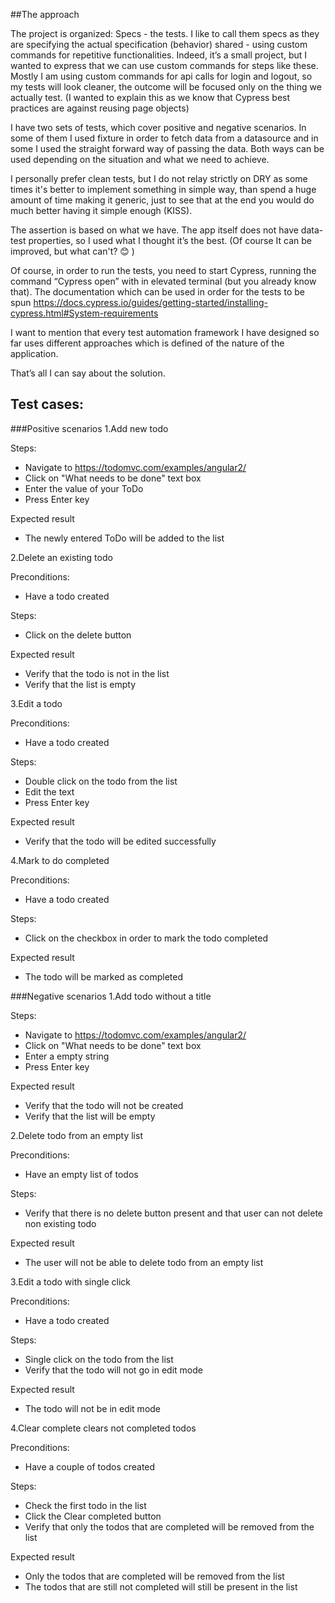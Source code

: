 ##The approach

The project is organized:
Specs - the tests. I like to call them specs as they are specifying the actual specification (behavior)
shared - using custom commands for repetitive functionalities. Indeed, it’s a small project, but I wanted to express that we can use custom commands for steps like these.
Mostly I am using custom commands for api calls for login and logout, so my tests will look cleaner, the outcome will be focused only on the thing we actually test. 
(I wanted to explain this as we know that Cypress best practices are against reusing page objects)

I have two sets of tests, which cover positive and negative scenarios.
In some of them I used fixture in order to fetch data from a datasource and in some I used the straight forward way of passing the data.
Both ways can be used depending on the situation and what we need to achieve.

I personally prefer clean tests, but I do not relay strictly on DRY as some times it's better to implement something in simple way, 
than spend a huge amount of time making it generic, just to see that at the end you would do much better having it simple enough (KISS).

The assertion is based on what we have. The app itself does not have data-test properties, so I used what I thought it’s the best. 
(Of course It can be improved, but what can't? 😊 )

Of course, in order to run the tests, you need to start Cypress, running the command “Cypress open” with in elevated terminal
(but you already know that). 
The documentation which can be used in order for the tests to be spun
https://docs.cypress.io/guides/getting-started/installing-cypress.html#System-requirements

I want to mention that every test automation framework I have designed so far uses different approaches which is defined of the nature of the application.

That’s all I can say about the solution.

## Test cases:

###Positive scenarios
1.Add new todo 

Steps:
- Navigate to https://todomvc.com/examples/angular2/
- Click on "What needs to be done" text box
- Enter the value of your ToDo
- Press Enter key

Expected result
- The newly entered ToDo will be added to the list
   
2.Delete an existing todo 

Preconditions:
- Have a todo created

Steps:
- Click on the delete button

Expected result
- Verify that the todo is not in the list
- Verify that the list is empty
   
3.Edit a todo

Preconditions:
- Have a todo created

Steps:
- Double click on the todo from the list
- Edit the text
- Press Enter key

Expected result
- Verify that the todo will be edited successfully 
   
4.Mark to do completed

Preconditions:
- Have a todo created

Steps:
- Click on the checkbox in order to mark the todo completed

Expected result
- The todo will be marked as completed

###Negative scenarios
1.Add todo without a title

Steps:
- Navigate to https://todomvc.com/examples/angular2/
- Click on "What needs to be done" text box
- Enter a empty string
- Press Enter key

Expected result
- Verify that the todo will not be created
- Verify that the list will be empty

2.Delete todo from an empty list

Preconditions:
- Have an empty list of todos

Steps:
- Verify that there is no delete button present and that user can not delete non existing todo

Expected result
- The user will not be able to delete todo from an empty list

3.Edit a todo with single click 

Preconditions:
- Have a todo created

Steps:
- Single click on the todo from the list
- Verify that the todo will not go in edit mode

Expected result
- The todo will not be in edit mode 

4.Clear complete clears not completed todos

Preconditions:
- Have a couple of todos created

Steps:
- Check the first todo in the list
- Click the Clear completed button
- Verify that only the todos that are completed will be removed from the list

Expected result
- Only the todos that are completed will be removed from the list
- The todos that are still not completed will still be present in the list
